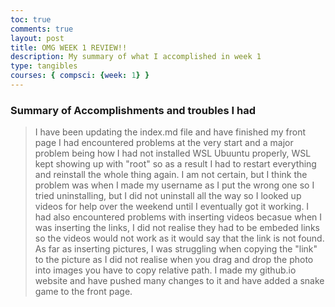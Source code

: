 ```yaml
---
toc: true
comments: true
layout: post
title: OMG WEEK 1 REVIEW!!
description: My summary of what I accomplished in week 1
type: tangibles
courses: { compsci: {week: 1} }
---
```

### Summary of Accomplishments and troubles I had
> I have been updating the index.md file and have finished my front page I had encountered problems at the very start and a major problem being how I had not installed WSL Ubuuntu properly, WSL kept showing up with "root" so as a result I had to restart everything and reinstall the whole thing again. I am not certain, but I think the problem was when I made my username as I put the wrong one so I tried uninstalling, but I did not uninstall all the way so I looked up videos for help over the weekend until I eventually got it working. I had also encountered problems with inserting videos becasue when I was inserting the links, I did not realise they had to be embeded links so the videos would not work as it would say that the link is not found. As far as inserting pictures, I was struggling when copying the "link" to the picture as I did not realise when you drag and drop the photo into images you have to copy relative path. I made my github.io website and have pushed many changes to it and have added a snake game to the front page.